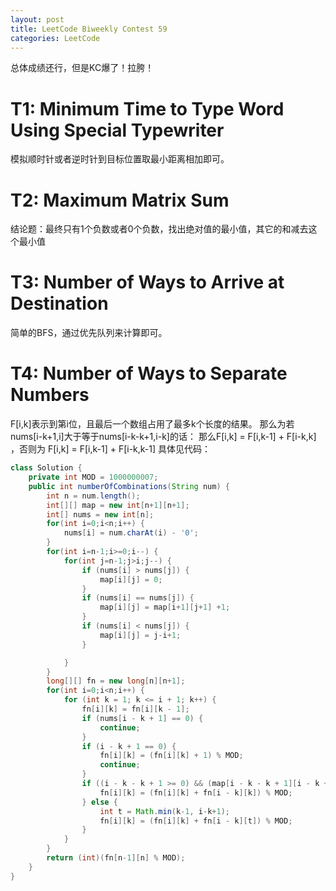 ```yaml
---
layout: post
title: LeetCode Biweekly Contest 59
categories: LeetCode
---
```

总体成绩还行，但是KC爆了！拉胯！

# T1: Minimum Time to Type Word Using Special Typewriter
模拟顺时针或者逆时针到目标位置取最小距离相加即可。

# T2: Maximum Matrix Sum
结论题：最终只有1个负数或者0个负数，找出绝对值的最小值，其它的和减去这个最小值

# T3: Number of Ways to Arrive at Destination
简单的BFS，通过优先队列来计算即可。

# T4: Number of Ways to Separate Numbers
F\[i,k\]表示到第i位，且最后一个数组占用了最多k个长度的结果。
那么为若nums\[i-k+1,i\]大于等于nums\[i-k-k+1,i-k\]的话：
那么F\[i,k\] = F\[i,k-1\] + F\[i-k,k\] ，否则为
F\[i,k\] = F\[i,k-1\] + F\[i-k,k-1\]
具体见代码：
```java
class Solution {
    private int MOD = 1000000007;
    public int numberOfCombinations(String num) {
        int n = num.length();
        int[][] map = new int[n+1][n+1];
        int[] nums = new int[n];
        for(int i=0;i<n;i++) {
            nums[i] = num.charAt(i) - '0';
        }
        for(int i=n-1;i>=0;i--) {
            for(int j=n-1;j>i;j--) {
                if (nums[i] > nums[j]) {
                    map[i][j] = 0;
                }
                if (nums[i] == nums[j]) {
                    map[i][j] = map[i+1][j+1] +1;
                }
                if (nums[i] < nums[j]) {
                    map[i][j] = j-i+1;
                }

            }
        }
        long[][] fn = new long[n][n+1];
        for(int i=0;i<n;i++) {
            for (int k = 1; k <= i + 1; k++) {
                fn[i][k] = fn[i][k - 1];
                if (nums[i - k + 1] == 0) {
                    continue;
                }
                if (i - k + 1 == 0) {
                    fn[i][k] = (fn[i][k] + 1) % MOD;
                    continue;
                }
                if ((i - k - k + 1 >= 0) && (map[i - k - k + 1][i - k + 1] >= k)) {
                    fn[i][k] = (fn[i][k] + fn[i - k][k]) % MOD;
                } else {
                    int t = Math.min(k-1, i-k+1);
                    fn[i][k] = (fn[i][k] + fn[i - k][t]) % MOD;
                }
            }
        }
        return (int)(fn[n-1][n] % MOD);
    }
}
```
